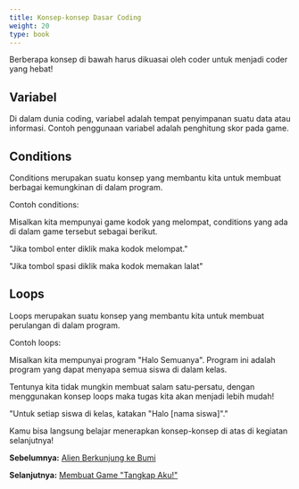 ```yaml
---
title: Konsep-konsep Dasar Coding
weight: 20
type: book
---
```


Berberapa konsep di bawah harus dikuasai oleh coder untuk menjadi coder yang hebat!

## Variabel

Di dalam dunia coding, variabel adalah tempat penyimpanan suatu data atau informasi. Contoh penggunaan variabel adalah penghitung skor pada game.

## Conditions

Conditions merupakan suatu konsep yang membantu kita untuk membuat berbagai kemungkinan di dalam program.

Contoh conditions:

Misalkan kita mempunyai game kodok yang melompat, conditions yang ada di dalam game tersebut sebagai berikut.

"Jika tombol enter diklik maka kodok melompat."

"Jika tombol spasi diklik maka kodok memakan lalat"

## Loops

Loops merupakan suatu konsep yang membantu kita untuk membuat perulangan di dalam program.

Contoh loops:

Misalkan kita mempunyai program "Halo Semuanya". Program ini adalah program yang dapat menyapa semua siswa di dalam kelas.

Tentunya kita tidak mungkin membuat salam satu-persatu, dengan menggunakan konsep loops maka tugas kita akan menjadi lebih mudah!

"Untuk setiap siswa di kelas, katakan "Halo [nama siswa]"."

Kamu bisa langsung belajar menerapkan konsep-konsep di atas di kegiatan selanjutnya!

**Sebelumnya:**
<a href="../alien">Alien Berkunjung ke Bumi</a>

**Selanjutnya:**
<a href="../game-kupukupu">Membuat Game "Tangkap Aku!"</a>
